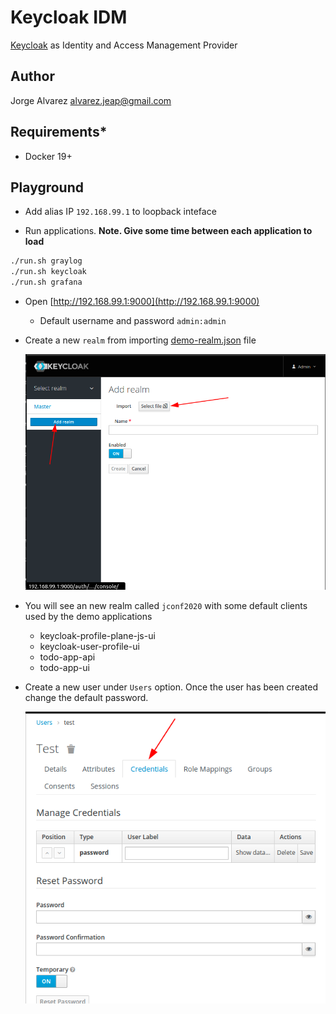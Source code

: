 # **Keycloak IDM**

[Keycloak](https://www.keycloak.org/) as Identity and Access Management Provider

## **Author**

Jorge Alvarez <alvarez.jeap@gmail.com>

## **Requirements***

- Docker 19+

## **Playground**

- Add alias IP `192.168.99.1` to loopback inteface

- Run applications. **Note. Give some time between each application to load**

```sh
./run.sh graylog
./run.sh keycloak
./run.sh grafana
```

- Open [http://192.168.99.1:9000](http://192.168.99.1:9000)

  - Default username and password `admin:admin`

- Create a new `realm` from importing [demo-realm.json](./keycloak/demo-realm.json) file

  ![import-realm](./images/import-realm.png)

- You will see an new realm called `jconf2020` with some default clients used by the demo applications

  - keycloak-profile-plane-js-ui
  - keycloak-user-profile-ui
  - todo-app-api
  - todo-app-ui

- Create a new user under `Users` option. Once the user has been created change the default password.

  ![users](./images/users.png)
